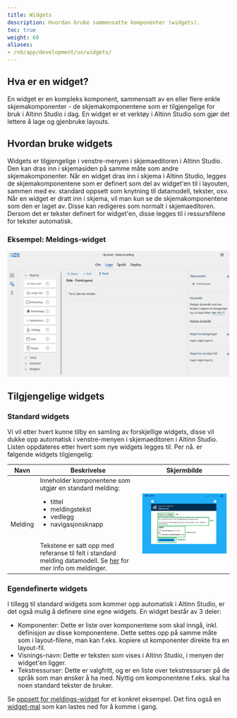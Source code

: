 ```yaml
---
title: Widgets
description: Hvordan bruke sammensatte komponenter (widgets).
toc: true
weight: 60
aliases:
- /nb/app/development/ux/widgets/
---
```


## Hva er en widget?
En widget er en kompleks komponent, sammensatt av en eller flere enkle skjemakomponenter - de skjemakomponentene som er tilgjengelige
for bruk i Altinn Studio i dag. En widget er et verktøy i Altinn Studio som gjør det lettere å lage og gjenbruke layouts. 

## Hvordan bruke widgets
Widgets er tilgjengelige i venstre-menyen i skjemaeditoren i Altinn Studio. Den kan dras inn i skjemasiden på samme måte som andre skjemakomponenter.
Når en widget dras inn i skjema i Altinn Studio, legges de skjemakomponentene som er definert som del av widget'en til i layouten, sammen med ev. 
standard oppsett som knytning til datamodell, tekster, osv. Når en widget er dratt inn i skjema, vil man kun se de skjemakomponentene som den er laget av.
Disse kan redigeres som normalt i skjemaeditoren.
Dersom det er tekster definert for widget'en, disse legges til i ressursfilene for tekster automatisk.

### Eksempel: Meldings-widget

![Meldings-widget legges til i skjema](message-widget.gif "Meldings-widget legges til i skjema")

## Tilgjengelige widgets

### Standard widgets
Vi vil etter hvert kunne tilby en samling av forskjellige widgets, disse vil dukke opp automatisk i venstre-menyen i skjemaeditoren i Altinn Studio.
Listen oppdateres etter hvert som nye widgets legges til. Per nå. er følgende widgets tilgjengelig:

| Navn | Beskrivelse | Skjermbilde | 
| ---- | ----------- | ----------- | 
| Melding | Inneholder komponentene som utgjør en standard melding:<br><ul> <li>tittel<br><li>meldingstekst<br><li>vedlegg<br><li>navigasjonsknapp</ul><br> Tekstene er satt opp med referanse til felt i standard melding datamodell. Se [her](../../configuration/process/message) for mer info om meldinger. | ![Standard melding](message-app.png) | 

### Egendefinerte widgets
I tillegg til standard widgets som kommer opp automatisk i Altinn Studio, er det også mulig å definere sine egne widgets. En widget består av 3 deler:

- Komponenter: Dette er liste over komponentene som skal inngå, inkl. definisjon av disse komponentene. Dette settes opp på samme måte som i layout-filene, man kan f.eks. kopiere ut komponenter direkte fra en layout-fil.
- Visnings-navn: Dette er teksten som vises i Altinn Studio, i menyen der widget'en ligger.
- Tekstressurser: Dette er valgfritt, og er en liste over tekstressurser på de språk som man ønsker å ha med. Nyttig om komponentene f.eks. skal ha noen standard tekster de bruker.

Se [oppsett for meldings-widget](https://altinncdn.no/altinn-apps/widgets/message.json) for et konkret eksempel. Det fins også en [widget-mal](https://altinncdn.no/altinn-apps/widgets/widget-template.json) som kan lastes ned for å komme i gang.
